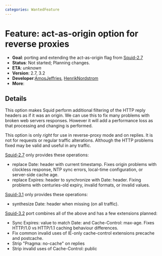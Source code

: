 ```yaml
---
categories: WantedFeature
---
```

# Feature: act-as-origin option for reverse proxies

- **Goal**: porting and extending the act-as-origin flag from
    [Squid-2.7](/Releases/Squid-2.7)
- **Status**: Not started; Planning changes.
- **ETA**: *unknown*
- **Version**: 2.7, 3.2
- **Developer**:[AmosJeffries](/AmosJeffries),
    [HenrikNordstrom](/HenrikNordstrom)
- **More**:

## Details

This option makes Squid perform additional filtering of the HTTP reply
headers as if it was an origin. We can use this to fix many problems
with broken web servers responses. However it will add a performance
loss as that processing and changing is performed.

This option is only *right* for use in reverse-proxy mode and on
replies. It is not for requests or regular traffic alterations. Although
the HTTP problems fixed may be valid and useful in any traffic.

[Squid-2.7](/Releases/Squid-2.7) only provides these operations:
- replace Date: header with current timestamp. Fixes origin problems
    with clockless response, NTP sync errors, local-time configuration,
    or server-side cache age.
- replace Expires: header to synchronize with Date: header. Fixing
    problems with centuries-old expiry, invalid formats, or invalid
    values.

[Squid-3.1](/Releases/Squid-3.1) only provides these operations:

  - synthesize Date: header when missing (on all traffic).

[Squid-3.2](/Releases/Squid-3.2) port combines all of the above and
has a few extensions planned:
- Sync Expires: value to match Date: and Cache-Control: max-age. Fixes
    HTTP/1.0 vs HTTP/1.1 caching behaviour differences.
- Fix common invalid uses of IE-only cache-control extensions precache
    and postcache.
- Strip "Pragma: no-cache" on replies
- Strip invalid uses of Cache-Control: public
